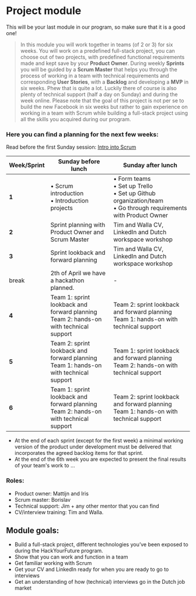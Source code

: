 # Project module

This will be your last module in our program, so make sure that it is a good one!

>In this module you will work together in teams (of 2 or 3) for six weeks. You will work on a predefined full-stack project, you can choose out of two projects, with predefined functional requirements made and kept save by your **Product Owner**. During weekly **Sprints** you will be guided by a **Scrum Master** that helps you through the process of working in a team with technical requirements and corresponding **User Stories**, with a **Backlog** and developing a **MVP** in six weeks. Phew that is quite a lot. Luckily there of course is also plenty of technical support (half a day on Sunday) and during the week online. Please note that the goal of this project is not per se to build the new Facebook in six weeks but rather to gain experience on working in a team with Scrum while building a full-stack project using all the skills you acquired during our program.

### Here you can find a planning for the next few weeks:

Read before the first Sunday session: [Intro into Scrum](https://github.com/HackYourFuture/Project/tree/master/Week0)

| Week/Sprint | Sunday before lunch | Sunday after lunch |
|-------------|---------------------|--------------------|
|**1**|• Scrum introduction<br>• Introduction projects|• Form teams<br>• Set up Trello<br>• Set up Github organization/team<br>• Go through requirements with Product Owner|
|**2**|Sprint planning with Product Owner and Scrum Master|Tim and Walla CV, LinkedIn and Dutch workspace workshop|
|**3**|Sprint lookback and forward planning|Tim and Walla CV, LinkedIn and Dutch workspace workshop|
|break|2th of April we have a hackathon planned.|-|
|**4**|Team 1: sprint lookback and forward planning<br>Team 2: hands-on with technical support|Team 2: sprint lookback and forward planning<br>Team 1: hands-on with technical support|
|**5**|Team 2: sprint lookback and forward planning<br>Team 1: hands-on with technical support|Team 1: sprint lookback and forward planning<br>Team 2: hands-on with technical support|
|**6**|Team 1: sprint lookback and forward planning<br>Team 2: hands-on with technical support|Team 2: sprint lookback and forward planning<br>Team 1: hands-on with technical support|
- At the end of each sprint (except for the first week) a minimal working version of the product under development must be delivered that incorporates the agreed backlog items for that sprint.
- At the end of the 6th week you are expected to present the final results of your team's work to ...

### Roles:
- Product owner: Mattijn and Iris
- Scrum master: Borislav 
- Technical support: Jim + any other mentor that you can find
- CV/interview training: Tim and Walla.

## Module goals:
- Build a full-stack project, different technologies you’ve been exposed to during the HackYourFuture program.
- Show that you can work and function in a team
- Get familiar working with Scrum
- Get your CV and LinkedIn ready for when you are ready to go to interviews
- Get an understanding of how (technical) interviews go in the Dutch job market


